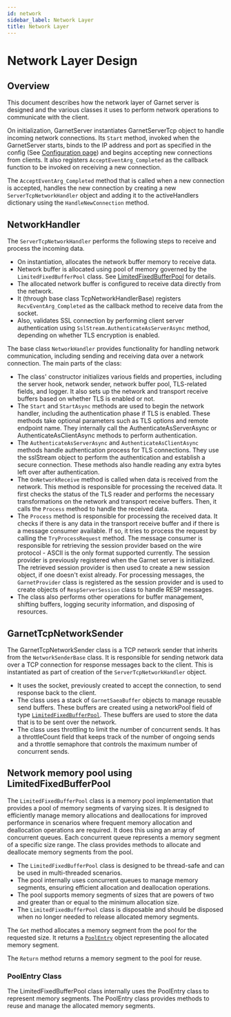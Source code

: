 ```yaml
---
id: network
sidebar_label: Network Layer
title: Network Layer
---
```


# Network Layer Design

## Overview
This document describes how the network layer of Garnet server is designed and the various classes it uses to perform network operations to communicate with the client.

On initialization, GarnetServer instantiates GarnetServerTcp object to handle incoming network connections. 
Its `Start` method, invoked when the GarnetServer starts, binds to the IP address and port as specified in the config (See [Configuration page](../getting-started/configuration.md)) and begins accepting new connections from clients. It also registers `AcceptEventArg_Completed` as the callback function to be invoked on receiving a new connection.

The `AcceptEventArg_Completed` method that is called when a new connection is accepted, handles the new connection by creating a new `ServerTcpNetworkHandler` object and adding it to the activeHandlers dictionary using the `HandleNewConnection` method. 

## NetworkHandler
The `ServerTcpNetworkHandler` performs the following steps to receive and process the incoming data.
* On instantiation, allocates the network buffer memory to receive data. 
* Network buffer is allocated using pool of memory governed by the `LimitedFixedBufferPool` class. See [LimitedFixedBufferPool](#network-memory-pool-using-limitedfixedbufferpool) for details. 
* The allocated network buffer is configured to receive data directly from the network.
* It (through base class TcpNetworkHandlerBase) registers `RecvEventArg_Completed` as the callback method to receive data from the socket. 
* Also, validates SSL connection by performing client server authentication using `SslStream.AuthenticateAsServerAsync` method, depending on whether TLS encryption is enabled.

The base class `NetworkHandler` provides functionality for handling network communication, including sending and receiving data over a network connection.
The main parts of the class:
* The class' constructor initializes various fields and properties, including the server hook, network sender, network buffer pool, TLS-related fields, and logger. It also sets up the network and transport receive buffers based on whether TLS is enabled or not.
* The `Start` and `StartAsync` methods are used to begin the network handler, including the authentication phase if TLS is enabled. These methods take optional parameters such as TLS options and remote endpoint name. They internally call the AuthenticateAsServerAsync or AuthenticateAsClientAsync methods to perform authentication.
* The `AuthenticateAsServerAsync` and `AuthenticateAsClientAsync` methods handle authentication process for TLS connections. They use the sslStream object to perform the authentication and establish a secure connection. These methods also handle reading any extra bytes left over after authentication.
* The `OnNetworkReceive` method is called when data is received from the network. This method is responsible for processing the received data. It first checks the status of the TLS reader and performs the necessary transformations on the network and transport receive buffers. Then, it calls the `Process` method to handle the received data.
* The `Process` method is responsible for processing the received data. It checks if there is any data in the transport receive buffer and if there is a message consumer available. If so, it tries to process the request by calling the `TryProcessRequest` method. The message consumer is responsible for retrieving the session provider based on the wire protocol - ASCII is the only format supported currently. The session provider is previously registered when the Garnet server is initialized. The retrieved session provider is then used to create a new session object, if one doesn't exist already. For processing messages, the `GarnetProvider` class is registered as the session provider and is used to create objects of `RespServerSession` class to handle RESP messages.
* The class also performs other operations for buffer management, shifting buffers, logging security information, and disposing of resources.

## GarnetTcpNetworkSender
The GarnetTcpNetworkSender class is a TCP network sender that inherits from the `NetworkSenderBase` class. It is responsible for sending network data over a TCP connection for response messages back to the client. This is instantiated as part of creation of the `ServerTcpNetworkHandler` object.
* It uses the socket, previously created to accept the connection, to send response back to the client.
* The class uses a stack of `GarnetSaeaBuffer` objects to manage reusable send buffers. These buffers are created using a networkPool field of type [`LimitedFixedBufferPool`](#network-memory-pool-using-limitedfixedbufferpool). These buffers are used to store the data that is to be sent over the network.
* The class uses throttling to limit the number of concurrent sends. It has a throttleCount field that keeps track of the number of ongoing sends and a throttle semaphore that controls the maximum number of concurrent sends.

## Network memory pool using LimitedFixedBufferPool
The `LimitedFixedBufferPool` class is a memory pool implementation that provides a pool of memory segments of varying sizes. It is designed to efficiently manage memory allocations and deallocations for improved performance in scenarios where frequent memory allocation and deallocation operations are required. It does this using an array of concurrent queues. Each concurrent queue represents a memory segment of a specific size range. The class provides methods to allocate and deallocate memory segments from the pool.
* The `LimitedFixedBufferPool` class is designed to be thread-safe and can be used in multi-threaded scenarios.
* The pool internally uses concurrent queues to manage memory segments, ensuring efficient allocation and deallocation operations.
* The pool supports memory segments of sizes that are powers of two and greater than or equal to the minimum allocation size.
* The `LimitedFixedBufferPool` class is disposable and should be disposed when no longer needed to release allocated memory segments.

The `Get` method allocates a memory segment from the pool for the requested size. It returns a [`PoolEntry`](#poolentry-class) object representing the allocated memory segment.

The `Return` method returns a memory segment to the pool for reuse.

### PoolEntry Class
The LimitedFixedBufferPool class internally uses the PoolEntry class to represent memory segments. The PoolEntry class provides methods to reuse and manage the allocated memory segments.